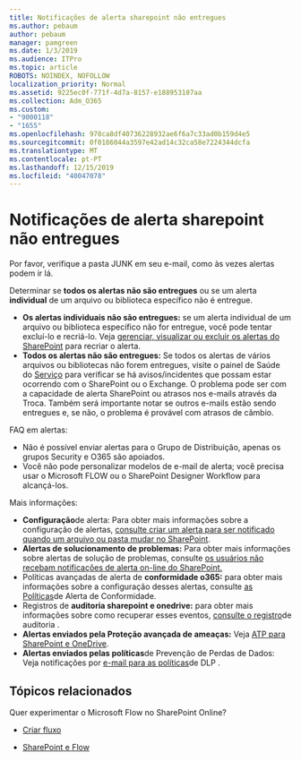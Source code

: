 ```yaml
---
title: Notificações de alerta sharepoint não entregues
ms.author: pebaum
author: pebaum
manager: pamgreen
ms.date: 1/3/2019
ms.audience: ITPro
ms.topic: article
ROBOTS: NOINDEX, NOFOLLOW
localization_priority: Normal
ms.assetid: 9225ec0f-771f-4d7a-8157-e188953107aa
ms.collection: Adm_O365
ms.custom:
- "9000118"
- "1655"
ms.openlocfilehash: 978ca8df40736228932ae6f6a7c33ad0b159d4e5
ms.sourcegitcommit: 0f0186044a3597e42ad14c32ca58e7224344dcfa
ms.translationtype: MT
ms.contentlocale: pt-PT
ms.lasthandoff: 12/15/2019
ms.locfileid: "40047078"
---
```

# <a name="sharepoint-alert-notifications-not-delivered"></a>Notificações de alerta sharepoint não entregues

Por favor, verifique a pasta JUNK em seu e-mail, como às vezes alertas podem ir lá.

Determinar se **todos os alertas não são entregues** ou se um alerta **individual** de um arquivo ou biblioteca específico não é entregue.

- **Os alertas individuais não são entregues:** se um alerta individual de um arquivo ou biblioteca específico não for entregue, você pode tentar excluí-lo e recriá-lo. Veja [gerenciar, visualizar ou excluir os alertas do SharePoint](https://support.office.com/article/manage-view-or-delete-sharepoint-alerts-99dfb19c-9a90-4a8c-aba1-aa8c8afb0de2?ui=en-US&rs=&ad=US#ID0EAADAAA=Online) para recriar o alerta.
- **Todos os alertas não são entregues:** Se todos os alertas de vários arquivos ou bibliotecas não forem entregues, visite o painel de Saúde do [Serviço](https://admin.microsoft.com/AdminPortal/Home#/servicehealth) para verificar se há avisos/incidentes que possam estar ocorrendo com o SharePoint ou o Exchange. O problema pode ser com a capacidade de alerta SharePoint ou atrasos nos e-mails através da Troca. Também será importante notar se outros e-mails estão sendo entregues e, se não, o problema é provável com atrasos de câmbio.

FAQ em alertas:

- Não é possível enviar alertas para o Grupo de Distribuição, apenas os grupos Security e O365 são apoiados.
- Você não pode personalizar modelos de e-mail de alerta; você precisa usar o Microsoft FLOW ou o SharePoint Designer Workflow para alcançá-los.

Mais informações:

- **Configuração**de alerta: Para obter mais informações sobre a configuração de alertas, [consulte criar um alerta para ser notificado quando um arquivo ou pasta mudar no SharePoint](https://support.office.com/article/create-an-alert-to-get-notified-when-a-file-or-folder-changes-in-sharepoint-e5a79e7b-a146-46da-a9ef-d65409ba8918).
- **Alertas de solucionamento de problemas:** Para obter mais informações sobre alertas de solução de problemas, consulte [os usuários não recebam notificações de alerta on-line do SharePoint.](https://docs.microsoft.com/sharepoint/support/sites/no-alert-notifications)
- Políticas avançadas de alerta de **conformidade o365:** para obter mais informações sobre a configuração desses alertas, consulte [as Políticas](https://docs.microsoft.com/office365/securitycompliance/alert-policies)de Alerta de Conformidade.
- Registros de **auditoria sharepoint e onedrive:** para obter mais informações sobre como recuperar esses eventos, [consulte o registro](https://docs.microsoft.com/office365/securitycompliance/search-the-audit-log-in-security-and-compliance#search-the-audit-log)de auditoria .
- **Alertas enviados pela Proteção avançada de ameaças:** Veja [ATP para SharePoint e OneDrive](https://docs.microsoft.com/office365/securitycompliance/atp-for-spo-odb-and-teams).
- **Alertas enviados pelas políticas**de Prevenção de Perdas de Dados: Veja notificações por [e-mail para as políticas](https://docs.microsoft.com/office365/securitycompliance/use-notifications-and-policy-tips)de DLP .

## <a name="related-topics"></a>Tópicos relacionados

Quer experimentar o Microsoft Flow no SharePoint Online?

- [Criar fluxo](https://support.office.com/article/a9c3e03b-0654-46af-a254-20252e580d01)

- [SharePoint e Flow](https://flow.microsoft.com//blog/sharepoint-and-flow/)
